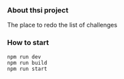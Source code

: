 ### About thsi project

The place to redo the list of challenges

### How to start

```
npm run dev
npm run build
npm run start
```
